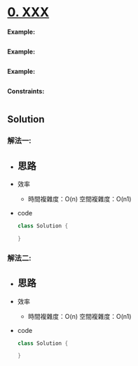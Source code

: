 # [0. XXX](https://leetcode.com/problems/)

**Example:**

```txt

```

**Example:**

```txt

```

**Example:**

```txt

```

**Constraints:**

```txt

```

## Solution

### 解法一:

- 思路
  -
- 效率
  - 時間複雜度：O(n)
    空間複雜度：O(n1)
- code

  ```java
  class Solution {

  }
  ```

### 解法二:

- 思路
  -
- 效率
  - 時間複雜度：O(n)
    空間複雜度：O(n1)
- code

  ```java
  class Solution {

  }
  ```
